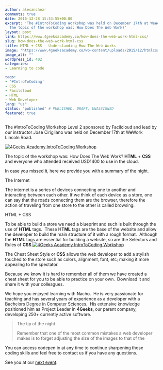 ```yaml
---
author: alesanchezr
comments: true
date: 2015-12-28 15:53:55+00:00
excerpt: 'The #IntroToCoding Workshop was held on December 17th at WeWork Lincoln Road.
  The topic of the workshop was: How Does The Web Work?'
layout: post
link: https://www.4geeksacademy.co/how-does-the-web-work-html-css/
slug: how-does-the-web-work-html-css
title: HTML + CSS - Understanding How The Web Works
image: "https://www.4geeksacademy.co/wp-content/uploads/2015/12/htmlcss.png"
image_alt: ""
wordpress_id: 402
categories:
- Learning to code

tags:
- '#IntroToCoding'
- CSS
- Facilcloud
- HTML
- Web Developer
lang: "us"
status: "published" # PUBLISHED, DRAFT, UNASSIGNED
featured: true
---
```


The #IntroToCoding Workshop Level 2 sponsored by Facilcloud and lead by our instructor Jose Cirigliano was held on December 17th at WeWork Lincoln Road.

[![4Geeks Academy IntroToCoding Workshop](https://storage.googleapis.com/4geeks-academy-website/blog/2015/12/4Geeks-Academy-IntroToCoding-Workshop-1-1.jpg)](https://storage.googleapis.com/4geeks-academy-website/blog/2015/12/4Geeks-Academy-IntroToCoding-Workshop-1-1.jpg)

The topic of the workshop was: How Does The Web Work? **HTML** + **CSS** and everyone who attended received USD1400 to use in the cloud.

In case you missed it, here we provide you with a summary of the night.



The Internet

The internet is a series of devices connecting one to another and interacting between each other. If we think of each device as a store, one can say that the roads connecting them are the browser, therefore the action of traveling from one store to the other is called browsing.



HTML + CSS

To be able to build a store we need a blueprint and such is built through the use of **HTML** tags.  These **HTML** tags are the base of the website and allow the developer to build the main structure of it with a rough format.  Although the **HTML** tags are essential for building a website, so are the Selectors and Rules of **CSS**.[![4Geeks Academy IntroToCoding Workshop](https://storage.googleapis.com/4geeks-academy-website/blog/2015/12/4Geeks-Academy-IntroToCoding-Workshop-2.jpg)](https://storage.googleapis.com/4geeks-academy-website/blog/2015/12/4Geeks-Academy-IntroToCoding-Workshop-2.jpg)

The Cheat Sheet Style or **CSS** allows the web developer to add a stylish touched to the store such as colors, alignment, font, etc; making it more appealing to the spectator.

Because we know it is hard to remember all of them we have created a cheat sheet for you to be able to practice on your own.  Download it and share it with your colleagues.



We hope you enjoyed learning with Nacho.  He is very passionate for teaching and has several years of experience as a developer with a Bachelors Degree in Computer Sciences.  His extensive knowledge positioned him as Project Leader in **4Geeks**, our parent company, developing 250+ currently active software.




<blockquote>The tip of the night

Remember that one of the most common mistakes a web developer makes is to forget adjusting the size of the images to that of the <div></blockquote>


You can access codepen.io at any time to continue sharpening those coding skills and feel free to contact us if you have any questions.

See you at our [next event](//events/).


